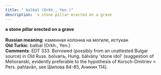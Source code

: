 ```yaml
---
title: " balbal (Orkh., Yen.)"
description:  a stone pillar erected on a grave
---
```

<p data-pagefind-weight="0.5">
<strong> a stone pillar erected on a grave</strong><br><br>
<strong>Russian meaning</strong>:  каменная колонна на могиле, истукан<br>
<strong>Old Turkic</strong>:  balbal (Orkh., Yen.)<br>
<strong>Comments</strong>:  EDT 333. Borrowed (possibly from an unattested Bulgar source) in Old Russ. bolvanъ, Hung. bálvány 'stone idol' (suggestion of Melioranski, evidently preferable to the hypothesis of Korsch-Dmitriev < Pers. pahlavān, see Шипова 84-85, Аникин 114).<br>

</p>
